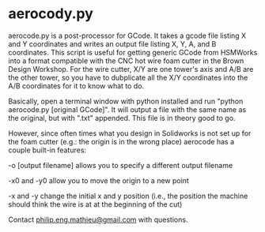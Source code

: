 # aerocody.py
aerocode.py is a post-processor for GCode.  It takes a gcode file listing X and Y coordinates and writes an output file listing X, Y, A, and B coordinates.  This script is useful for getting generic GCode from HSMWorks into a format compatible with the CNC hot wire foam cutter in the Brown Design Workshop.  For the wire cutter, X/Y are one tower's axis and A/B are the other tower, so you have to dubplicate all the X/Y coordinates into the A/B coordinates for it to know what to do.

Basically, open a terminal window with python installed and run "python aerocode.py [original GCode]".  It will output a file with the same name as the original, but with ".txt" appended.  This file is in theory good to go.

However, since often times what you design in Solidworks is not set up for the foam cutter (e.g.: the origin is in the wrong place) aerocode has a couple built-in features:

-o [output filename] allows you to specify a different output filename

-x0 and -y0 allow you to move the origin to a new point

-x and -y change the initial x and y position (i.e., the position the machine should think the wire is at at the beginning of the cut)

Contact philip.eng.mathieu@gmail.com with questions.
